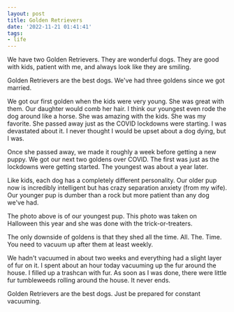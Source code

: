 ```yaml
---
layout: post
title: Golden Retrievers
date: '2022-11-21 01:41:41'
tags:
- life
---
```


We have two Golden Retrievers. They are wonderful dogs. They are good with kids, patient with me, and always look like they are smiling.

Golden Retrievers are the best dogs. We've had three goldens since we got married.

We got our first golden when the kids were very young. She was great with them. Our daughter would comb her hair. I think our youngest even rode the dog around like a horse. She was amazing with the kids. She was my favorite. She passed away just as the COVID lockdowns were starting. I was devastated about it. I never thought I would be upset about a dog dying, but I was.

Once she passed away, we made it roughly a week before getting a new puppy. We got our next two goldens over COVID. The first was just as the lockdowns were getting started. The youngest was about a year later.

Like kids, each dog has a completely different personality. Our older pup now is incredibly intelligent but has crazy separation anxiety (from my wife). Our younger pup is dumber than a rock but more patient than any dog we've had.

The photo above is of our youngest pup. This photo was taken on Halloween this year and she was done with the trick-or-treaters.

The only downside of goldens is that they shed all the time. All. The. Time. You need to vacuum up after them at least weekly.

We hadn't vacuumed in about two weeks and everything had a slight layer of fur on it. I spent about an hour today vacuuming up the fur around the house. I filled up a trashcan with fur. As soon as I was done, there were little fur tumbleweeds rolling around the house. It never ends.

Golden Retrievers are the best dogs. Just be prepared for constant vacuuming.

